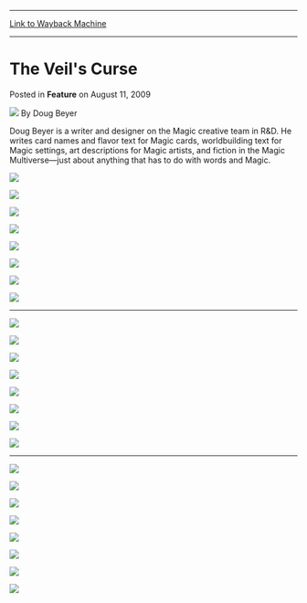 
---
[Link to Wayback Machine](https://web.archive.org/web/20150129091641/http://magic.wizards.com/en/articles/archive/feature/veils-curse-2009-08-11)

[_metadata_:author]:- "Doug Beyer"
[_metadata_:generator]:- "Drupal 7 (http://drupal.org)"
[_metadata_:publish_date]:- "2009-08-11"
[_metadata_:title]:- "The Veil's Curse"
[_metadata_:wayback_capture_timestamp]:- "2015-01-29 09:16:41+00:00"
[_metadata_:wayback_raw_url]:- "https://web.archive.org/web/20150129091641id_/http://magic.wizards.com/en/articles/archive/feature/veils-curse-2009-08-11"
[_metadata_:wayback_url]:- "http://magic.wizards.com/en/articles/archive/feature/veils-curse-2009-08-11"
---


The Veil's Curse
================



 Posted in **Feature**
 on August 11, 2009 






![](https://media.magic.wizards.com/styles/auth_small/public/images/person/authorpic_dougbeyer.jpg)
By Doug Beyer




Doug Beyer is a writer and designer on the Magic creative team in R&D. He writes card names and flavor text for Magic cards, worldbuilding text for Magic settings, art descriptions for Magic artists, and fiction in the Magic Multiverse—just about anything that has to do with words and Magic. 





![](https://media.wizards.com/legacy/mtg/images/daily/webcomics/en_mtg_comic6_garlill_pt1_01.jpg)


![](https://media.wizards.com/legacy/mtg/images/daily/webcomics/en_mtg_comic6_garlill_pt1_02.jpg)


![](https://media.wizards.com/legacy/mtg/images/daily/webcomics/en_mtg_comic6_garlill_pt1_03.jpg)


![](https://media.wizards.com/legacy/mtg/images/daily/webcomics/en_mtg_comic6_garlill_pt1_04.jpg)


![](https://media.wizards.com/legacy/mtg/images/daily/webcomics/en_mtg_comic6_garlill_pt1_05.jpg)


![](https://media.wizards.com/legacy/mtg/images/daily/webcomics/en_mtg_comic6_garlill_pt1_06.jpg)


![](https://media.wizards.com/legacy/mtg/images/daily/webcomics/en_mtg_comic6_garlill_pt1_07.jpg)


![](https://media.wizards.com/legacy/mtg/images/daily/webcomics/en_mtg_comic6_garlill_pt1_08.jpg)




---

![](https://media.wizards.com/legacy/mtg/images/daily/webcomics/en_mtg_comic6_garlill_pt2_01.jpg)


![](https://media.wizards.com/legacy/mtg/images/daily/webcomics/en_mtg_comic6_garlill_pt2_02.jpg)


![](https://media.wizards.com/legacy/mtg/images/daily/webcomics/en_mtg_comic6_garlill_pt2_03.jpg)


![](https://media.wizards.com/legacy/mtg/images/daily/webcomics/en_mtg_comic6_garlill_pt2_04.jpg)


![](https://media.wizards.com/legacy/mtg/images/daily/webcomics/en_mtg_comic6_garlill_pt2_05.jpg)


![](https://media.wizards.com/legacy/mtg/images/daily/webcomics/en_mtg_comic6_garlill_pt2_06.jpg)


![](https://media.wizards.com/legacy/mtg/images/daily/webcomics/en_mtg_comic6_garlill_pt2_07.jpg)


![](https://media.wizards.com/legacy/mtg/images/daily/webcomics/en_mtg_comic6_garlill_pt2_08.jpg)




---

![](https://media.wizards.com/legacy/mtg/images/daily/webcomics/en_mtg_comic6_garlill_pt3_01.jpg)


![](https://media.wizards.com/legacy/mtg/images/daily/webcomics/en_mtg_comic6_garlill_pt3_02.jpg)


![](https://media.wizards.com/legacy/mtg/images/daily/webcomics/en_mtg_comic6_garlill_pt3_03.jpg)


![](https://media.wizards.com/legacy/mtg/images/daily/webcomics/en_mtg_comic6_garlill_pt3_04.jpg)


![](https://media.wizards.com/legacy/mtg/images/daily/webcomics/en_mtg_comic6_garlill_pt3_05.jpg)


![](https://media.wizards.com/legacy/mtg/images/daily/webcomics/en_mtg_comic6_garlill_pt3_06.jpg)


![](https://media.wizards.com/legacy/mtg/images/daily/webcomics/en_mtg_comic6_garlill_pt3_07.jpg)


![](https://media.wizards.com/legacy/mtg/images/daily/webcomics/en_mtg_comic6_garlill_pt3_08.jpg)







